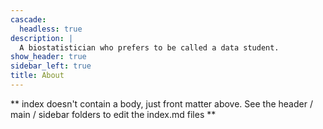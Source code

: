 ```yaml
---
cascade:
  headless: true
description: |
  A biostatistician who prefers to be called a data student.
show_header: true
sidebar_left: true
title: About
---
```


** index doesn't contain a body, just front matter above.
See the header / main / sidebar folders to edit the index.md files **
